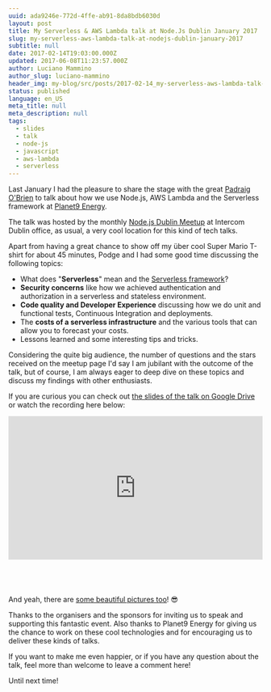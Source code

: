 ```yaml
---
uuid: ada9246e-772d-4ffe-ab91-8da8bdb6030d
layout: post
title: My Serverless & AWS Lambda talk at Node.Js Dublin January 2017
slug: my-serverless-aws-lambda-talk-at-nodejs-dublin-january-2017
subtitle: null
date: 2017-02-14T19:03:00.000Z
updated: 2017-06-08T11:23:57.000Z
author: Luciano Mammino
author_slug: luciano-mammino
header_img: my-blog/src/posts/2017-02-14_my-serverless-aws-lambda-talk-at-nodejs-dublin-january-2017/my-serverless-aws-lambda-talk-at-nodejs-dublin-january-2017.png
status: published
language: en_US
meta_title: null
meta_description: null
tags:
  - slides
  - talk
  - node-js
  - javascript
  - aws-lambda
  - serverless
---
```


Last January I had the pleasure to share the stage with the great [Padraig O'Brien](https://twitter.com/Podgeypoos79) to talk about how we use Node.js, AWS Lambda and the Serverless framework at [Planet9 Energy](https://planet9energy.com).

The talk was hosted by the monthly [Node.js Dublin Meetup](https://www.meetup.com/Dublin-Node-js-Meetup/events/236870576/) at Intercom Dublin office, as usual, a very cool location for this kind of tech talks.

Apart from having a great chance to show off my über cool Super Mario T-shirt for about 45 minutes, Podge and I had some good time discussing the following topics:

- What does "**Serverless**" mean and the [Serverless framework](https://serverless.com)?
- **Security concerns** like how we achieved authentication and authorization in a serverless and stateless environment.
- **Code quality and Developer Experience** discussing how we do unit and functional tests, Continuous Integration and deployments.
- The **costs of a serverless infrastructure** and the various tools that can allow you to forecast your costs.
- Lessons learned and some interesting tips and tricks.

Considering the quite big audience, the number of questions and the stars received on the meetup page I'd say I am jubilant with the outcome of the talk, but of course, I am always eager to deep dive on these topics and discuss my findings with other enthusiasts.

If you are curious you can check out [the slides of the talk on Google Drive](http://loige.link/serverless-node-dublin-slides) or watch the recording here below:

<div style=" position: relative; padding-bottom: 56.25%; height: 0; margin-bottom: 5em;">
<iframe style="position: absolute; top:0; left: 0; width: 100%; height: 100%;" src="https://www.youtube.com/embed/90vV327JHho" frameborder="0" allowfullscreen></iframe>
</div>

And yeah, there are [some beautiful pictures too](https://www.meetup.com/Dublin-Node-js-Meetup/photos/all_photos/?photoAlbumId=27574272)! 😎

Thanks to the organisers and the sponsors for inviting us to speak and supporting this fantastic event. Also thanks to Planet9 Energy for giving us the chance to work on these cool technologies and for encouraging us to deliver these kinds of talks.

If you want to make me even happier, or if you have any question about the talk, feel more than welcome to leave a comment here!

Until next time!
